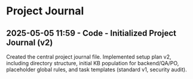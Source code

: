 # Project Journal

<!-- Entry Format: ## YYYY-MM-DD HH:MM - {Author} - {Summary} -->

## 2025-05-05 11:59 - Code - Initialized Project Journal (v2)
Created the central project journal file. Implemented setup plan v2, including directory structure, initial KB population for backend/QA/PO, placeholder global rules, and task templates (standard v1, security audit).